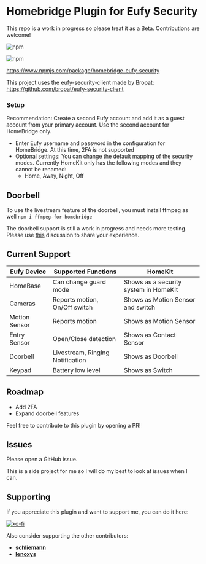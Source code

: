 # Homebridge Plugin for Eufy Security

This repo is a work in progress so please treat it as a Beta. Contributions are welcome!

![npm](https://img.shields.io/npm/v/homebridge-eufy-security?style=flat-square)

![npm](https://img.shields.io/npm/dt/homebridge-eufy-security)

https://www.npmjs.com/package/homebridge-eufy-security

This project uses the eufy-security-client made by Bropat: https://github.com/bropat/eufy-security-client

### Setup

Recommendation: Create a second Eufy account and add it as a guest account from your primary account. Use the second account for HomeBridge only.

-   Enter Eufy username and password in the configuration for HomeBridge. At this time, 2FA is not supported
-   Optional settings: You can change the default mapping of the security modes. Currently HomeKit only has the following modes and they cannot be renamed:
    -   Home, Away, Night, Off

## Doorbell
To use the livestream feature of the doorbell, you must install ffmpeg as well
`npm i ffmpeg-for-homebridge`

The doorbell support is still a work in progress and needs more testing. Please use [this](https://github.com/samemory/homebridge-eufy-security/discussions/32) discussion to share your experience.

## Current Support

| Eufy Device   | Supported Functions             | HomeKit                               |
| ------------- | ------------------------------- | ------------------------------------- |
| HomeBase      | Can change guard mode           | Shows as a security system in HomeKit |
| Cameras        | Reports motion, On/Off switch           | Shows as Motion Sensor and switch                |
| Motion Sensor | Reports motion                  | Shows as Motion Sensor                |
| Entry Sensor  | Open/Close detection            | Shows as Contact Sensor               |
| Doorbell      | Livestream, Ringing Notification | Shows as Doorbell                     |
| Keypad        | Battery low level               | Shows as Switch                       |

## Roadmap

-   Add 2FA
-   Expand doorbell features

Feel free to contribute to this plugin by opening a PR!

## Issues

Please open a GitHub issue.

This is a side project for me so I will do my best to look at issues when I can.

## Supporting

If you appreciate this plugin and want to support me, you can do it here:

[![ko-fi](https://ko-fi.com/img/githubbutton_sm.svg)](https://ko-fi.com/S6S24XCVJ)

Also consider supporting the other contributors:

-   **[schliemann](https://github.com/schliemann)**
-   **[lenoxys](https://github.com/lenoxys)**
